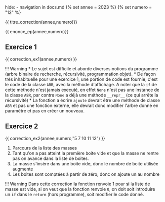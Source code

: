 hide: - navigation  in docs.md
{% set annee = 2023 %}
{% set numero = "12" %}

{{ titre_correction(annee,numero)}}


{{ enonce_ep(annee,numero)}}


## Exercice 1

{{ correction_ex1(annee,numero) }}

!!! Warning
    * Le sujet est difficile et aborde diverses notions du programme (arbre binaire de recherche, récursivité, programmation objet).
    * De façon très inhabituelle pour une exercice 1, une portion de code est fournie, c'est le code de la classe `ABR`, avec la méthode d'affichage. A noter que la `if` de cette méthode n'est jamais executé, en effet `None` n'est pas une instance de la classe `ABR`, par contre `None` a déjà une méthode `__repr__` (ce qui arrête la récursivité)
    * La fonction a écrire `ajoute` devrait être une méthode de classe `ABR` et pas une fonction externe, elle devrait donc modifier l'arbre donné en paramètre et pas en créer un nouveau.

## Exercice 2 

{{ correction_ex2(annee,numero,"5 7 10 11 12") }}


1. Parcours de la liste des masses
2. Tant qu'on a pas atteint la première boite vide et que la masse ne rentre pas on avance dans la liste de boites.
3. La masse s'insère dans une boite vide, donc le nombre de boite utilisée augmente
4. Les boites sont comptées à partir de zéro, donc on ajoute un au nombre

!!! Warning
    Dans cette correction la fonction renvoie 1 pour si la liste de masse est vide, si on veut que la fonction renvoie `0`, on doit soit introduire un `if` dans le `return` (hors programme), soit modifier le code donné.